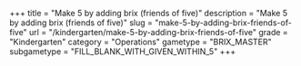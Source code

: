 +++
title = "Make 5 by adding brix (friends of five)"
description = "Make 5 by adding brix (friends of five)"
slug = "make-5-by-adding-brix-friends-of-five"
url = "/kindergarten/make-5-by-adding-brix-friends-of-five"
grade = "Kindergarten"
category = "Operations"
gametype = "BRIX_MASTER"
subgametype = "FILL_BLANK_WITH_GIVEN_WITHIN_5"
+++